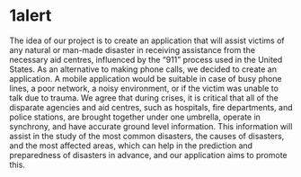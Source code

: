 # 1alert
The idea of our project is to create an application that will assist victims of any natural or man-made disaster in receiving assistance from the necessary aid centres, influenced by the “911” process used in the United States. As an alternative to making phone calls, we decided to create an application. A mobile application would be suitable in case of busy phone lines, a poor network, a noisy environment, or if the victim was unable to talk due to trauma. We agree that during crises, it is critical that all of the disparate agencies and aid centres, such as hospitals, fire departments, and police stations, are brought together under one umbrella, operate in synchrony, and have accurate ground level information. This information will assist in the study of the most common disasters, the causes of disasters, and the most affected areas, which can help in the prediction and preparedness of disasters in advance, and our application aims to promote this.
